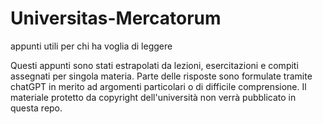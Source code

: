 # Universitas-Mercatorum
appunti utili per chi ha voglia di leggere

Questi appunti sono stati estrapolati da lezioni, esercitazioni e compiti assegnati per singola materia. Parte delle risposte sono formulate tramite chatGPT in merito ad argomenti particolari o di difficile comprensione. Il materiale protetto da copyright dell'università non verrà pubblicato in questa repo. 
